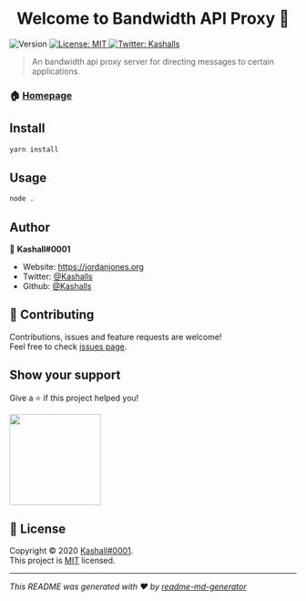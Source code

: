 <h1 align="center">Welcome to Bandwidth API Proxy 👋</h1>
<p>
  <img alt="Version" src="https://img.shields.io/badge/version-2.0.3-blue.svg?cacheSeconds=2592000" />
  <a href="https://mit-license.org/" target="_blank">
    <img alt="License: MIT" src="https://img.shields.io/badge/License-MIT-yellow.svg" />
  </a>
  <a href="https://twitter.com/Kashalls" target="_blank">
    <img alt="Twitter: Kashalls" src="https://img.shields.io/twitter/follow/Kashalls.svg?style=social" />
  </a>
</p>

> An bandwidth api proxy server for directing messages to certain applications.

### 🏠 [Homepage](https://github.com/Kashalls/BandwidthAPIProxy)

## Install

```sh
yarn install
```

## Usage

```sh
node .
```

## Author

👤 **Kashall#0001**

* Website: https://jordanjones.org
* Twitter: [@Kashalls](https://twitter.com/Kashalls)
* Github: [@Kashalls](https://github.com/Kashalls)

## 🤝 Contributing

Contributions, issues and feature requests are welcome!<br />Feel free to check [issues page](https://github.com/Kashalls/BandwidthAPIProxy/issues). 

## Show your support

Give a ⭐️ if this project helped you!

<a href="https://www.patreon.com/Kashalls">
  <img src="https://c5.patreon.com/external/logo/become_a_patron_button@2x.png" width="160">
</a>

## 📝 License

Copyright © 2020 [Kashall#0001](https://github.com/Kashalls).<br />
This project is [MIT](https://mit-license.org/) licensed.

***
_This README was generated with ❤️ by [readme-md-generator](https://github.com/kefranabg/readme-md-generator)_
